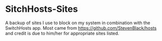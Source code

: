 # SitchHosts-Sites
A backup of sites I use to block on my system in combination with the SwitchHosts app. Most came from https://github.com/StevenBlack/hosts and credit is due to him/her for appropriate sites listed.
